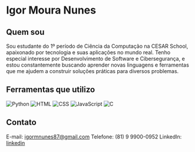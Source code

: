 # Igor Moura Nunes

## Quem sou

Sou estudante do 1º período de Ciência da Computação na CESAR School, apaixonado por tecnologia e suas aplicações no mundo real. Tenho especial interesse por Desenvolvimento de Software e Cibersegurança, e estou constantemente buscando aprender novas linguagens e ferramentas que me ajudem a construir soluções práticas para diversos problemas.

## Ferramentas que utilizo

![Python](https://img.shields.io/badge/-Python-333?style=flat&logo=python)
![HTML](https://img.shields.io/badge/-HTML5-333?style=flat&logo=html5)
![CSS](https://img.shields.io/badge/-CSS3-333?style=flat&logo=css3)
![JavaScript](https://img.shields.io/badge/-JavaScript-F7DF1E?style=flat&logo=javascript&logoColor=000)
![C](https://img.shields.io/badge/-C-00599C?style=flat&logo=c&logoColor=fff)

## Contato
E-mail: igormnunes87@gmail.com
Telefone: (81) 9 9900-0952
LinkedIn: [linkedin](https://www.linkedin.com/in/igor-moura-91b511306/?trk=li_LOL_DA_global_careers_jobsgtm_otwGeneral_res_Sep2023_dav5)

